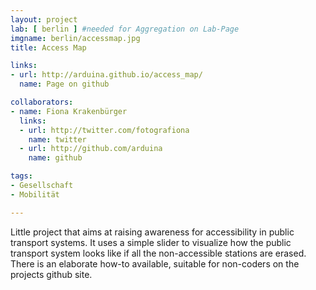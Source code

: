 ```yaml
---
layout: project
lab: [ berlin ] #needed for Aggregation on Lab-Page
imgname: berlin/accessmap.jpg
title: Access Map

links:
- url: http://arduina.github.io/access_map/
  name: Page on github

collaborators:
- name: Fiona Krakenbürger
  links:
  - url: http://twitter.com/fotografiona
    name: twitter
  - url: http://github.com/arduina
    name: github

tags:
- Gesellschaft
- Mobilität

---
```

Little project that aims at raising awareness for accessibility in public transport systems. It uses a simple slider to visualize how the public transport system looks like if all the non-accessible stations are erased. There is an elaborate how-to available, suitable for non-coders on the projects github site.
